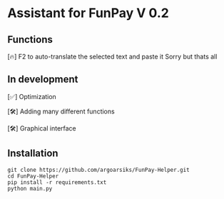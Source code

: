 # Assistant for FunPay V 0.2

## Functions

[🔥] F2 to auto-translate the selected text and paste it
Sorry but thats all

## In development

[✅] Optimization

[🛠️] Adding many different functions

[🛠️] Graphical interface

## Installation
```
git clone https://github.com/argoarsiks/FunPay-Helper.git
cd FunPay-Helper
pip install -r requirements.txt
python main.py
```
